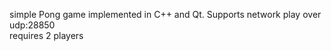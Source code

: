 simple Pong game implemented in C++ and Qt. Supports network play over udp:28850  
requires 2 players
